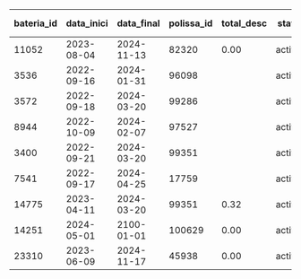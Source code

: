 | bateria_id | data_inici | data_final | polissa_id | total_desc | state  |  pes | n polissa |
|------------|------------|------------|------------|------------|--------|------|-----------|
|      11052 | 2023-08-04 | 2024-11-13 |      82320 |       0.00 | activa | 0.75 | 94778|
|       3536 | 2022-09-16 | 2024-01-31 |      96098 |            | activa | 1.00 | 108596|
|       3572 | 2022-09-18 | 2024-03-20 |      99286 |            | activa | 1.00 | 111789|
|       8944 | 2022-10-09 | 2024-02-07 |      97527 |            | activa | 1.00 | 110032|
|       3400 | 2022-09-21 | 2024-03-20 |      99351 |            | activa | 1.00 | 111855|
|       7541 | 2022-09-17 | 2024-04-25 |      17759 |            | activa | 1.00 | 30212|
|      14775 | 2023-04-11 | 2024-03-20 |      99351 |       0.32 | activa | 0.80 | 111855|
|      14251 | 2024-05-01 | 2100-01-01 |     100629 |       0.00 | activa | 1.00 | 113124|
|      23310 | 2023-06-09 | 2024-11-17 |      45938 |       0.00 | activa | 0.10 | 58396|
